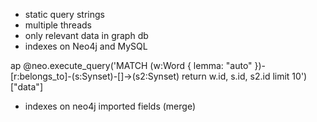 - static query strings
- multiple threads
- only relevant data in graph db
- indexes on Neo4j and MySQL

ap @neo.execute_query('MATCH (w:Word { lemma: "auto" })-[r:belongs_to]-(s:Synset)-[]->(s2:Synset) return w.id, s.id, s2.id limit 10')["data"]

- indexes on neo4j imported fields (merge)
